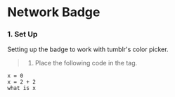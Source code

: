 # Network Badge
### 1. Set Up
Setting up the badge to work with tumblr's color picker.
> 1. Place the following code in the <head> tag.
```
x = 0
x = 2 + 2
what is x
```
